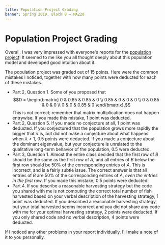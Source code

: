 ```yaml
---
title: Population Project Grading
banner: Spring 2019, Block 8 — MA220
---
```


# Population Project Grading

Overall, I was very impressed with everyone's reports for the [population project](population)! It seemed to me like you all thought deeply about this population model and developed good intuition about it.

The population project was graded out of 15 points. Here were the common mistakes I noticed, together with how many points were deducted for each of these mistakes.

* Part 2, Question 1. Some of you proposed that $$D = \begin{bmatrix} 0 & 0.85 & 0.85 & 0 \\ 0.85 & 0 & 0 & 0 \\ 0 & 0.85 & 0 & 0 \\ 0 & 0 & 0.85 & 0 \end{bmatrix}.$$ This is not correct; remember that matrix multiplication does not happen entrywise. If you made this mistake, 1 point was deducted.
* Part 2, Question 5. If you made no conjecture at all, 1 point was deducted. If you conjectured that the population grows more rapidly the bigger that $\lambda$ is, but did not make a conjecture about what happens when $\lambda < 1$, 0.5 points were deducted. If you made a conjecture about the dominant eigenvalue, but your conjecture is unrelated to the qualitative long-term behavior of the population, 0.5 were deducted.
* Part 3, Question 1. Almost the entire class decided that the first row of $B$ should be the same as the first row of $A$, and all entries of $B$ below the first row should be 50% of the corresponding entries of $A$. This is incorrect, and is a fairly subtle issue. The correct answer is that all entries of $B$ are 50% of the corresponding entries of $A$, *even the entries in the first row*. If you made this mistake, 0.5 points were deducted.
* Part 4. If you describe a reasonable harvesting strategy but the code you shared with me is not computing the correct total number of fish harvested based on your verbal description of the harvesting strategy, 1 point was deducted. If you described a reasonable harvesting strategy, but your total harvested seems incorrect and you did not share any code with me for your optimal harvesting strategy, 2 points were deducted. If you only shared code and no verbal description, 4 points were deducted. 

If I noticed any other problems in your report individually, I'll make a note of it to you personally.

